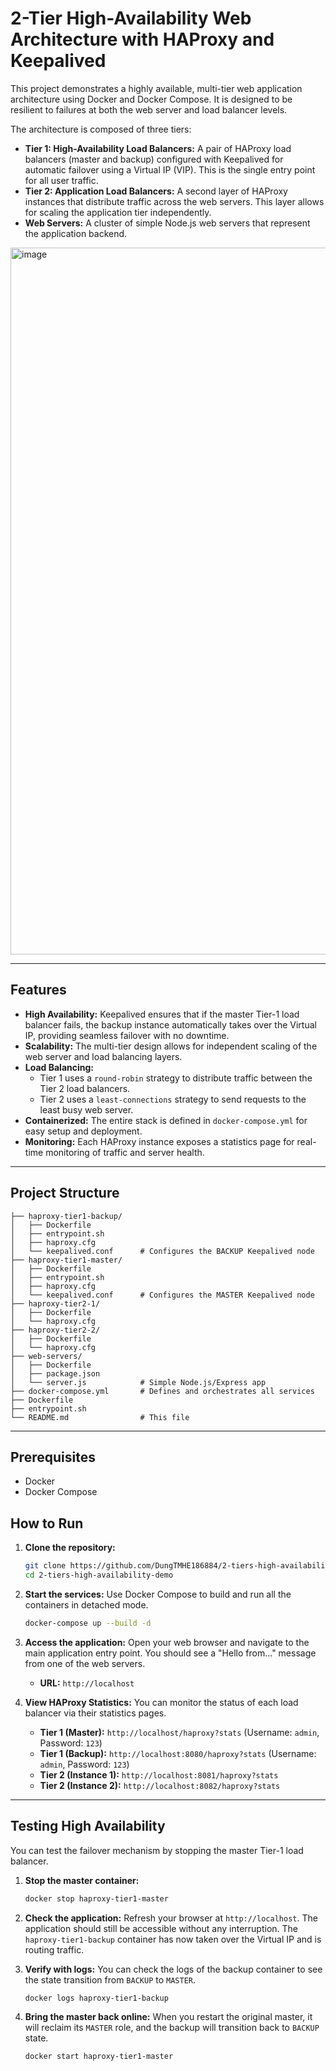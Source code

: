 # 2-Tier High-Availability Web Architecture with HAProxy and Keepalived

This project demonstrates a highly available, multi-tier web application architecture using Docker and Docker Compose. It is designed to be resilient to failures at both the web server and load balancer levels.

The architecture is composed of three tiers:
*   **Tier 1: High-Availability Load Balancers:** A pair of HAProxy load balancers (master and backup) configured with Keepalived for automatic failover using a Virtual IP (VIP). This is the single entry point for all user traffic.
*   **Tier 2: Application Load Balancers:** A second layer of HAProxy instances that distribute traffic across the web servers. This layer allows for scaling the application tier independently.
*   **Web Servers:** A cluster of simple Node.js web servers that represent the application backend.

 
<img width="2188" height="1131" alt="image" src="https://github.com/user-attachments/assets/77639ab2-c914-4cc5-bae9-cec2c3eb8648" />


---

## Features

*   **High Availability:** Keepalived ensures that if the master Tier-1 load balancer fails, the backup instance automatically takes over the Virtual IP, providing seamless failover with no downtime.
*   **Scalability:** The multi-tier design allows for independent scaling of the web server and load balancing layers.
*   **Load Balancing:**
    *   Tier 1 uses a `round-robin` strategy to distribute traffic between the Tier 2 load balancers.
    *   Tier 2 uses a `least-connections` strategy to send requests to the least busy web server.
*   **Containerized:** The entire stack is defined in `docker-compose.yml` for easy setup and deployment.
*   **Monitoring:** Each HAProxy instance exposes a statistics page for real-time monitoring of traffic and server health.

---

## Project Structure

```
├── haproxy-tier1-backup/
│   ├── Dockerfile
│   ├── entrypoint.sh
│   ├── haproxy.cfg
│   └── keepalived.conf      # Configures the BACKUP Keepalived node
├── haproxy-tier1-master/
│   ├── Dockerfile
│   ├── entrypoint.sh
│   ├── haproxy.cfg
│   └── keepalived.conf      # Configures the MASTER Keepalived node
├── haproxy-tier2-1/
│   ├── Dockerfile
│   └── haproxy.cfg
├── haproxy-tier2-2/
│   ├── Dockerfile
│   └── haproxy.cfg
├── web-servers/
│   ├── Dockerfile
│   ├── package.json
│   └── server.js            # Simple Node.js/Express app
├── docker-compose.yml       # Defines and orchestrates all services
├── Dockerfile
├── entrypoint.sh
└── README.md                # This file
```

---

## Prerequisites

*   Docker
*   Docker Compose

## How to Run

1.  **Clone the repository:**
    ```sh
    git clone https://github.com/DungTMHE186884/2-tiers-high-availability-demo.git
    cd 2-tiers-high-availability-demo
    ```

2.  **Start the services:**
    Use Docker Compose to build and run all the containers in detached mode.
    ```sh
    docker-compose up --build -d
    ```

3.  **Access the application:**
    Open your web browser and navigate to the main application entry point. You should see a "Hello from..." message from one of the web servers.
    *   **URL:** `http://localhost`

4.  **View HAProxy Statistics:**
    You can monitor the status of each load balancer via their statistics pages.
    *   **Tier 1 (Master):** `http://localhost/haproxy?stats` (Username: `admin`, Password: `123`)
    *   **Tier 1 (Backup):** `http://localhost:8080/haproxy?stats` (Username: `admin`, Password: `123`)
    *   **Tier 2 (Instance 1):** `http://localhost:8081/haproxy?stats`
    *   **Tier 2 (Instance 2):** `http://localhost:8082/haproxy?stats`

---

## Testing High Availability

You can test the failover mechanism by stopping the master Tier-1 load balancer.

1.  **Stop the master container:**
    ```sh
    docker stop haproxy-tier1-master
    ```

2.  **Check the application:**
    Refresh your browser at `http://localhost`. The application should still be accessible without any interruption. The `haproxy-tier1-backup` container has now taken over the Virtual IP and is routing traffic.

3.  **Verify with logs:**
    You can check the logs of the backup container to see the state transition from `BACKUP` to `MASTER`.
    ```sh
    docker logs haproxy-tier1-backup
    ```

4.  **Bring the master back online:**
    When you restart the original master, it will reclaim its `MASTER` role, and the backup will transition back to `BACKUP` state.
    ```sh
    docker start haproxy-tier1-master

    ```




